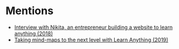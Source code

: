 # Mentions

- [Interview with Nikita, an entrepreneur building a website to learn anything (2018)](https://remotehabits.com/interview/interview-with-nikita-an-entrepreneur-building-a-website-to-learn-anything/)
- [Taking mind-maps to the next level with Learn Anything (2019)](https://sourcesort-staging.herokuapp.com/interview/creating-and-growing-learn-anything)
